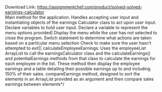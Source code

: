 Download Link: https://assignmentchef.com/product/solved-solved-earnings-calculator
<br>
Main method for the application. Handles accepting user input and instantiating objects of the earnings Calculator class to act upon user input. Declare variables to hold user input. Declare a variable to represent the menu options provided| Display the menu while the user has not selected to close the program. Switch statement to determine what actions are taken based on a particular menu selection Check to make sure the user hasn’t attempted to exit|| calculateEmployeeEarnings: Uses the employeeList ArrayList to call the earningsCalculator class and the calculateEarnings() and potentialEarnings methods from that class to calculate the earnings for each employee in the list. These method then display the employee earnings and a table detailing their possible earnings up to and including 150% of their sales. compareEarnings method, designed to sort the elements in an ArrayList provided as an argument and then compare sales earnings between elements*/